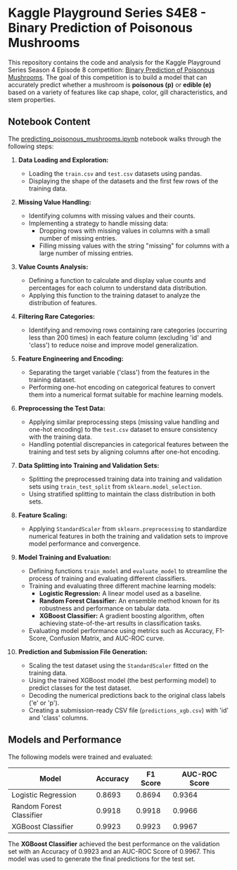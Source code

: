 # Kaggle Playground Series S4E8 - Binary Prediction of Poisonous Mushrooms

This repository contains the code and analysis for the Kaggle Playground Series Season 4 Episode 8 competition: [Binary Prediction of Poisonous Mushrooms](https://www.kaggle.com/competitions/playground-series-s4e8/overview). The goal of this competition is to build a model that can accurately predict whether a mushroom is **poisonous (p)** or **edible (e)** based on a variety of features like cap shape, color, gill characteristics, and stem properties.

## Notebook Content

The [predicting_poisonous_mushrooms.ipynb](predicting_poisonous_mushrooms.ipynb) notebook walks through the following steps:

1.  **Data Loading and Exploration:**
    -   Loading the `train.csv` and `test.csv` datasets using pandas.
    -   Displaying the shape of the datasets and the first few rows of the training data.

2.  **Missing Value Handling:**
    -   Identifying columns with missing values and their counts.
    -   Implementing a strategy to handle missing data:
        -   Dropping rows with missing values in columns with a small number of missing entries.
        -   Filling missing values with the string "missing" for columns with a large number of missing entries.

3.  **Value Counts Analysis:**
    -   Defining a function to calculate and display value counts and percentages for each column to understand data distribution.
    -   Applying this function to the training dataset to analyze the distribution of features.

4.  **Filtering Rare Categories:**
    -   Identifying and removing rows containing rare categories (occurring less than 200 times) in each feature column (excluding 'id' and 'class') to reduce noise and improve model generalization.

5.  **Feature Engineering and Encoding:**
    -   Separating the target variable ('class') from the features in the training dataset.
    -   Performing one-hot encoding on categorical features to convert them into a numerical format suitable for machine learning models.

6.  **Preprocessing the Test Data:**
    -   Applying similar preprocessing steps (missing value handling and one-hot encoding) to the `test.csv` dataset to ensure consistency with the training data.
    -   Handling potential discrepancies in categorical features between the training and test sets by aligning columns after one-hot encoding.

7.  **Data Splitting into Training and Validation Sets:**
    -   Splitting the preprocessed training data into training and validation sets using `train_test_split` from `sklearn.model_selection`.
    -   Using stratified splitting to maintain the class distribution in both sets.

8.  **Feature Scaling:**
    -   Applying `StandardScaler` from `sklearn.preprocessing` to standardize numerical features in both the training and validation sets to improve model performance and convergence.

9.  **Model Training and Evaluation:**
    -   Defining functions `train_model` and `evaluate_model` to streamline the process of training and evaluating different classifiers.
    -   Training and evaluating three different machine learning models:
        -   **Logistic Regression:** A linear model used as a baseline.
        -   **Random Forest Classifier:** An ensemble method known for its robustness and performance on tabular data.
        -   **XGBoost Classifier:** A gradient boosting algorithm, often achieving state-of-the-art results in classification tasks.
    -   Evaluating model performance using metrics such as Accuracy, F1-Score, Confusion Matrix, and AUC-ROC curve.

10. **Prediction and Submission File Generation:**
    -   Scaling the test dataset using the `StandardScaler` fitted on the training data.
    -   Using the trained XGBoost model (the best performing model) to predict classes for the test dataset.
    -   Decoding the numerical predictions back to the original class labels ('e' or 'p').
    -   Creating a submission-ready CSV file (`predictions_xgb.csv`) with 'id' and 'class' columns.

## Models and Performance

The following models were trained and evaluated:

| Model                     | Accuracy | F1 Score | AUC-ROC Score |
| ------------------------- | -------- | -------- | ------------- |
| Logistic Regression       | 0.8693   | 0.8694   | 0.9364        |
| Random Forest Classifier  | 0.9918   | 0.9918   | 0.9966        |
| XGBoost Classifier        | 0.9923   | 0.9923   | 0.9967        |

The **XGBoost Classifier** achieved the best performance on the validation set with an Accuracy of 0.9923 and an AUC-ROC Score of 0.9967. This model was used to generate the final predictions for the test set.
